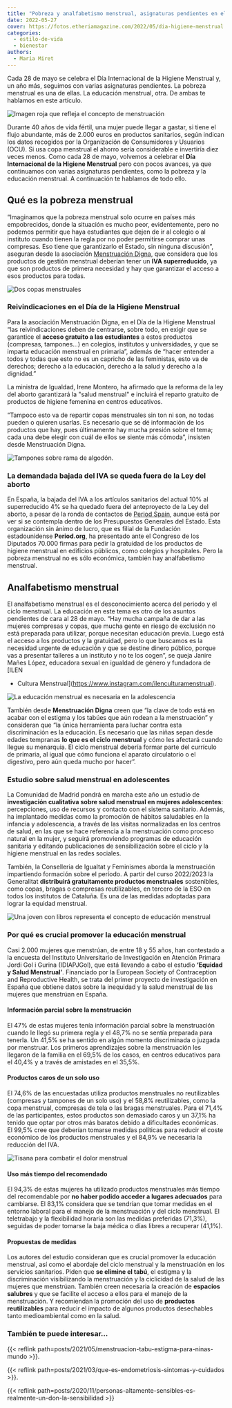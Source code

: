 ```yaml
---
title: "Pobreza y analfabetismo menstrual, asignaturas pendientes en el Día de la Higiene Menstrual"
date: 2022-05-27
cover: https://fotos.etheriamagazine.com/2022/05/dia-higiene-menstrual.jpg
categories: 
  - estilo-de-vida
  - bienestar
authors: 
  - Maria Miret
---
```


Cada 28 de mayo se celebra el Día Internacional de la Higiene Menstrual y, un año más, seguimos con varias asignaturas pendientes. La pobreza menstrual es una de ellas. La educación menstrual, otra. De ambas te hablamos en este artículo.

![Imagen roja que refleja el concepto de menstruación](https://fotos.etheriamagazine.com/2022/05/dia-higiene-menstrual.jpg "El 28 de mayo se celebra el Día de la Higiene Menstrual. © Cassi Josh")

Durante 40 años de vida fértil, una mujer puede llegar a gastar, si tiene el flujo 
abundante, más de 2.000 euros en productos sanitarios, según indican los datos recogidos 
por la Organización de Consumidores y Usuarios (OCU). Si usa copa menstrual el ahorro 
sería considerable e invertiría diez veces menos. Como cada 28 de mayo, volvemos a 
celebrar el **Día Internacional de la Higiene Menstrual** pero con pocos avances, ya que 
continuamos con varias asignaturas pendientes, como la pobreza y la educación menstrual. 
A continuación te hablamos de todo ello. 

## Qué es la pobreza menstrual

“Imaginamos que la pobreza menstrual solo ocurre en países más empobrecidos, donde la 
situación es mucho peor, evidentemente, pero no podemos permitir que haya estudiantes 
que dejen de ir al colegio o al instituto cuando tienen la regla por no poder permitirse 
comprar unas compresas. Eso tiene que garantizarlo el Estado, sin ninguna discusión”, 
aseguran desde la asociación [Menstruación 
Digna](https://www.facebook.com/MenstruacionDigna/), que considera que los productos de 
gestión menstrual deberían tener un **IVA superreducido**, ya que son productos de 
primera necesidad y hay que garantizar el acceso a esos productos para todas. 

![Dos copas menstruales](https://fotos.etheriamagazine.com/2022/05/copa-menstrual.jpg "El ahorro usando la copa menstrual es considerable. © Monika Kozub")

### Reivindicaciones en el Día de la Higiene Menstrual

Para la asociación Menstruación Digna, en el Día de la Higiene Menstrual “las 
reivindicaciones deben de centrarse, sobre todo, en exigir que se garantice el **acceso 
gratuito a las estudiantes** a estos productos (compresas, tampones...) en colegios, 
institutos y universidades, y que se imparta educación menstrual en primaria”, además de 
“hacer entender a todos y todas que esto no es un capricho de las feministas, esto va de 
derechos; derecho a la educación, derecho a la salud y derecho a la dignidad.” 

La ministra de Igualdad, Irene Montero, ha afirmado que la reforma de la ley del aborto 
garantizará la "salud menstrual" e incluirá el reparto gratuito de productos de higiene 
femenina en centros educativos. 

“Tampoco esto va de repartir copas menstruales sin ton ni son, no todas pueden o quieren 
usarlas. Es necesario que se dé información de los productos que hay, pues últimamente 
hay mucha presión sobre el tema; cada una debe elegir con cuál de ellos se siente más 
cómoda”, insisten desde Menstruación Digna. 

![Tampones sobre rama de algodón.](https://fotos.etheriamagazine.com/2022/05/tampones-salud-menstrual.jpg "Se solicitará la bajada del IVA en productos para la higiene menstrual a cargo de los Presupuestos Generales. © Aunt Flow")

### La demandada bajada del IVA se queda fuera de la Ley del aborto

En España, la bajada del IVA a los artículos sanitarios del actual 10% al superreducido 
4% se ha quedado fuera del anteproyecto de la Ley del aborto, a pesar de la ronda de 
contactos de [Period Spain](https://twitter.com/period_spain), aunque está por ver si se 
contempla dentro de los Presupuestos Generales del Estado. Esta organización sin ánimo 
de lucro, que es filial de la Fundación estadounidense **Period.org**, ha presentado 
ante el Congreso de los Diputados 70.000 firmas para pedir la gratuidad de los productos 
de higiene menstrual en edificios públicos, como colegios y hospitales. Pero la pobreza 
menstrual no es sólo económica, también hay analfabetismo menstrual. 

## Analfabetismo menstrual

El analfabetismo menstrual es el desconocimiento acerca del periodo y el ciclo 
menstrual. La educación en este tema es otro de los asuntos pendientes de cara al 28 de 
mayo. “Hay mucha campaña de dar a las mujeres compresas y copas, que mucha gente en 
riesgo de exclusión no está preparada para utilizar, porque necesitan educación previa. 
Luego está el acceso a los productos y la gratuidad, pero lo que buscamos es la 
necesidad urgente de educación y que se destine dinero público, porque vas a presentar 
talleres a un instituto y no te los cogen”, se queja Janire Mañes López, educadora 
sexual en igualdad de género y fundadora de [ILEN 

- Cultura Menstrual](https://www.instagram.com/ilenculturamenstrual). 

![La educación menstrual es necesaria en la adolescencia](https://fotos.etheriamagazine.com/2022/05/adolescentes-menstruacion.jpg "La educación menstrual es absolutamente necesaria. © Jeffrey F Lin")

También desde **Menstruación Digna** creen que “la clave de todo está en acabar con el 
estigma y los tabúes que aún rodean a la menstruación” y consideran que “la única 
herramienta para luchar contra esta discriminación es la educación. Es necesario que las 
niñas sepan desde edades tempranas **lo que es el ciclo menstrual** y cómo les afectará 
cuando llegue su menarquia. El ciclo menstrual debería formar parte del currículo de 
primaria, al igual que cómo funciona el aparato circulatorio o el digestivo, pero aún 
queda mucho por hacer”. 

### Estudio sobre salud menstrual en adolescentes

La Comunidad de Madrid pondrá en marcha este año un estudio de **investigación 
cualitativa sobre salud menstrual en mujeres adolescentes**: percepciones, uso de 
recursos y contacto con el sistema sanitario. Además, ha implantado medidas como la 
promoción de hábitos saludables en la infancia y adolescencia, a través de las visitas 
normalizadas en los centros de salud, en las que se hace referencia a la menstruación 
como proceso natural en la mujer, y seguirá promoviendo programas de educación sanitaria 
y editando publicaciones de sensibilización sobre el ciclo y la higiene menstrual en las 
redes sociales. 

También, la Conselleria de Igualtat y Feminismes aborda la menstruación impartiendo 
formación sobre el período. A partir del curso 2022/2023 la Generalitat **distribuirá 
gratuitamente productos menstruales** sostenibles, como copas, bragas o compresas 
reutilizables, en tercero de la ESO en todos los institutos de Cataluña. Es una de las 
medidas adoptadas para lograr la equidad menstrual. 

![Una joven con libros representa el concepto de educación menstrual](https://fotos.etheriamagazine.com/2022/05/educacion-menstrual.jpg "Un gran porcentaje de mujeres no tiene educación menstrual previa a su primera regla. © Element5 Digital")

### Por qué es crucial promover la educación menstrual

Casi 2.000 mujeres que menstrúan, de entre 18 y 55 años, han contestado a la encuesta 
del Instituto Universitario de Investigación en Atención Primara Jordi Gol i Gurina 
(IDIAPJGol), que está llevando a cabo el estudio **‘Equidad y Salud Menstrual’**. 
Financiado por la European Society of Contraception and Reproductive Health, se trata 
del primer proyecto de investigación en España que obtiene datos sobre la inequidad y la 
salud menstrual de las mujeres que menstrúan en España. 

#### Información parcial sobre la menstruación

El 47% de estas mujeres tenía información parcial sobre la menstruación cuando le llegó 
su primera regla y el 48,7% no se sentía preparada para tenerla. Un 41,5% se ha sentido 
en algún momento discriminada o juzgada por menstruar. Los primeros aprendizajes sobre 
la menstruación les llegaron de la familia en el 69,5% de los casos, en centros 
educativos para el 40,4% y a través de amistades en el 35,5%. 

#### Productos caros de un solo uso

El 74,6% de las encuestadas utiliza productos menstruales no reutilizables (compresas y 
tampones de un solo uso) y el 58,8% reutilizables, como la copa menstrual, compresas de 
tela o las bragas menstruales. Para el 71,4% de las participantes, estos productos son 
demasiado caros y un 37,1% ha tenido que optar por otros más baratos debido a 
dificultades económicas. El 99,5% cree que deberían tomarse medidas políticas para 
reducir el coste económico de los productos menstruales y el 84,9% ve necesaria la 
reducción del IVA. 

![Tisana para combatir el dolor menstrual](https://fotos.etheriamagazine.com/2022/05/tisana-menstruacion.jpg "La pobreza menstrual trae consecuencias negativas para la salud. © Kira Auf Der Heide")

#### Uso más tiempo del recomendado

El 94,3% de estas mujeres ha utilizado productos menstruales más tiempo del recomendable 
por **no haber podido acceder a lugares adecuados** para cambiarse. El 83,1% considera 
que se tendrían que tomar medidas en el entorno laboral para el manejo de la 
menstruación y del ciclo menstrual. El teletrabajo y la flexibilidad horaria son las 
medidas preferidas (71,3%), seguidas de poder tomarse la baja médica o días libres a 
recuperar (41,1%). 

#### Propuestas de medidas

Los autores del estudio consideran que es crucial promover la educación menstrual, así 
como el abordaje del ciclo menstrual y la menstruación en los servicios sanitarios. 
Piden que **se elimine el tabú**, el estigma y la discriminación visibilizando la 
menstruación y la ciclicidad de la salud de las mujeres que menstrúan. También creen 
necesaria la creación de **espacios salubres** y que se facilite el acceso a ellos para 
el manejo de la menstruación. Y recomiendan la promoción del uso de **productos 
reutilizables** para reducir el impacto de algunos productos desechables tanto 
medioambiental como en la salud. 

### También te puede interesar...

{{< reflink path=posts/2021/05/menstruacion-tabu-estigma-para-ninas-mundo >}}. 

{{< reflink path=posts/2021/03/que-es-endometriosis-sintomas-y-cuidados >}}. 

{{< reflink 
path=posts/2020/11/personas-altamente-sensibles-es-realmente-un-don-la-sensibilidad >}}
